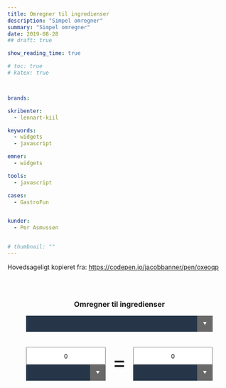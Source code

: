 ```yaml
---
title: Omregner til ingredienser
description: "Simpel omregner"
summary: "Simpel omregner"
date: 2019-08-28
## draft: true

show_reading_time: true

# toc: true
# katex: true



brands:

skribenter:
  - lennart-kiil

keywords:
  - widgets
  - javascript

emner:
  - widgets

tools:
  - javascript

cases:
  - GastroFun


kunder:
  - Per Asmussen


# thumbnail: ""
---
```



Hovedsageligt kopieret fra: https://codepen.io/jacobbanner/pen/oxeoqp

<div class="omregner-wrapper">
<div class="converter-wrapper">
  <h3>Omregner til ingredienser</h3>

  <form name="property_form">
    <span>
      <select class="select-property" name="the_menu" size=1 onChange="UpdateUnitMenu(this, document.form_A.unit_menu); UpdateUnitMenu(this, document.form_B.unit_menu)">
      </select>
    </span>
  </form>

  <div class="converter-side-a">
    <form name="form_A" onSubmit="return false">
      <input type="text" class="numbersonly" name="unit_input" maxlength="20" value="0" onKeyUp="CalculateUnit(document.form_A, document.form_B)">
      <span>
        <select name="unit_menu" onChange="CalculateUnit(document.form_B, document.form_A)">
        </select>
      </span>
    </form>
  </div> <!-- /converter-side-a -->

 <div class="converter-equals">
   <p>=</p>
 </div> <!-- /converter-side-a -->

  <div class="converter-side-b">
    <form name="form_B" onSubmit="return false">
      <input type="text" class="numbersonly" name="unit_input" maxlength="20" value="0" onkeyup="CalculateUnit(document.form_B, document.form_A)">
      <span>
        <select name="unit_menu" onChange="CalculateUnit(document.form_A, document.form_B)">
        </select>
      </span>
    </form>
  </div> <!-- /converter-side-b -->
</div><!-- /converter-wrapper -->
</div><!-- /omregner-wrapper -->

<style>

.omregner-wrapper {
  margin: 2rem;
}

.omregner-wrapper::after {
    display: block;
    content: "";
    clear: both;
  }


.converter-wrapper {
  margin: 0 auto;
  width: 100%;
  max-width: 600px;
  text-align: center;
  padding: 10px;
  box-sizing: border-box;
}

.converter-wrapper input {
  font-family: 'Open Sans', sans-serif;
  font-size: 1em;
  width: 100%;
  text-align: center;
  margin-top: 10px;
  height: 40px;
  box-sizing: border-box;
}

.converter-wrapper span {
  position: relative;
  display: inline-block;
  vertical-align: middle;
  width: 100%;
}

.converter-wrapper span select {
  background-color: #263648;
  color: #fff;
  font-size: inherit;
  padding: 10px;
  width: 100%;
  border: 0;
  margin: 0;
  border-radius: 0px;
  text-indent: 0.01px;
  text-overflow: '';
  -webkit-appearance: none;
}

.converter-wrapper span::before,
.converter-wrapper span::after {
  content: "";
  position: absolute;
  pointer-events: none;
}

.converter-wrapper span::after {
  content: "\25BC";
  height: 1em;
  font-size: .625em;
  line-height: 1;
  right: 1.5em;
  top: 50%;
  margin-top: -.5em;
  color: white;
}

.converter-wrapper span::before {
  width: 2.5em;
  right: 0;
  top: 0;
  bottom: 0;
  border-radius: 0;
  background-color: dimgray;

}

.converter-side-a,
.converter-side-b {
  float: left;
  margin-top: 10px;
  box-sizing: border-box;
  width: 45%;
}

.converter-equals {
  float: left;
  box-sizing: border-box;
  width: 10%;
  font-size: 3rem;
  text-align: center;
}

.converter-equals p {
  line-height: 0.3;
}

.converter-side-a {
  padding-right: 10px;
}

.converter-side-b {
  padding-left: 10px;
}
</style>

<script>
//
// --- JAVASCRIPT UNIT CONVERTER

// If you study this file, you'll see that all the important data (namely, unit names and conversion factors) are explicitly defined as JavaScript arrays under the "Global Variable & Data Definitions" heading (which should be right under these comments).

// This is done, because: a) I figured it's the fastest way to do it, and b) it keeps everything in one file, making local storage and usage a snap.

// If you wanna mess with these array definitions, keep in mind the following (better study the definitions first before you read this; otherwise skip it altogether):

// 1) The unit[i][j] and factor[i][j] arrays should have the same j-length and their elements should correspond to each other in the j dimension; i.e. unit[0][2] should define the name and factor[0][2] the conversion factor of the SAME unit.  Duh!...

// 2) In every property (i.e. the i-dimension of the unit and factor arrays) there should be defined a 'primary' or 'base' unit, i.e. one with a conversion factor of 1.  The definitions of the other (secondary) units should use this formula:

// 1 [Secondary unit] = [Secondary unit conversion factor] [Primary Unit]
//                                   ^
//  This goes in the factor array ___|
//
//  e.g.: 1 ft = 0.3048 m

// ====================================
//  Global Variable & Data Definitions
// ====================================
var property = new Array();
var unit = new Array();
var factor = new Array();

property[0] = "Acceleration";
unit[0] = new Array("Meter/sq.sec (m/sec^2)", "Foot/sq.sec (ft/sec^2)", "G (g)", "Galileo (gal)", "Inch/sq.sec (in/sec^2)");
factor[0] = new Array(1, .3048, 9.806650, .01, 2.54E-02);

property[1] = "Area";
unit[1] = new Array("Square meter (m^2)", "Acre (acre)", "Are", "Barn (barn)", "Hectare", "Rood", "Square centimeter", "Square kilometer", "Circular mil", "Square foot (ft^2)", "Square inch (in^2)", "Square mile (mi^2)", "Square yard (yd^2)");
factor[1] = new Array(1, 4046.856, 100, 1E-28, 10000, 1011.71413184285, .0001, 1000000, 5.067075E-10, 9.290304E-02, 6.4516E-04, 2589988, .8361274);

property[2] = "Torque";
unit[2] = new Array("Newton-meter (N m)", "Dyne-centimeter(dy cm)", "Kgrf-meter (kgf m)", "lbf-inch (lbf in)", "lbf-foot (lbf ft)");
factor[2] = new Array(1, .0000001, 9.806650, .1129848, 1.355818);

property[3] = "Electricity";
unit[3] = new Array("Coulomb (Cb)", "Abcoulomb", "Ampere hour (A hr)", "Faraday (F)", "Statcoulomb", "Millifaraday (mF)", "Microfaraday (mu-F)", "Picofaraday (pF)");
factor[3] = new Array(1, 10, 3600, 96521.8999999997, .000000000333564, 96.5219, 9.65219E-02, 9.65219E-05);

property[4] = "Energy";
unit[4] = new Array("Joule (J)", "BTU (mean)", "BTU (thermochemical)", "Calorie (SI) (cal)", "Calorie (mean)(cal)", "Calorie (thermo)", "Electron volt (eV)", "Erg (erg)", "Foot-pound force", "Foot-poundal", "Horsepower-hour", "Kilocalorie (SI)(kcal)", "Kilocalorie (mean)(kcal)", "Kilowatt-hour (kW hr)", "Ton of TNT", "Volt-coulomb (V Cb)", "Watt-hour (W hr)", "Watt-second (W sec)");
factor[4] = new Array(1, 1055.87, 1054.35, 4.1868, 4.19002, 4.184, 1.6021E-19, .0000001, 1.355818, 4.214011E-02, 2684077.3, 4186.8, 4190.02, 3600000, 4.2E9, 1, 3600, 1);

property[5] = "Force";
unit[5] = new Array("Newton (N)", "Dyne (dy)", "Kilogram force (kgf)", "Kilopond force (kpf)", "Kip (k)", "Ounce force (ozf)", "Pound force (lbf)", "Poundal");
factor[5] = new Array(1, .00001, 9.806650, 9.806650, 4448.222, .2780139, .4535924, .138255);

property[6] = "Force / Length";
unit[6] = new Array("Newton/meter (N/m)", "Pound force/inch (lbf/in)", "Pound force/foot (lbf/ft)");
factor[6] = new Array(1, 175.1268, 14.5939);

property[7] = "Length";
unit[7] = new Array("Meter (m)", "Angstrom (A')", "Astronomical unit (AU)", "Caliber (cal)", "Centimeter (cm)", "Kilometer (km)", "Ell", "Em", "Fathom", "Furlong", "Fermi (fm)", "Foot (ft)", "Inch (in)", "League (int'l)", "League (UK)", "Light year (LY)", "Micrometer (mu-m)", "Mil", "Millimeter (mm)", "Nanometer (nm)", "Mile (int'l nautical)", "Mile (UK nautical)", "Mile (US nautical)", "Mile (US statute)", "Parsec", "Pica (printer)", "Picometer (pm)", "Point (pt)", "Rod", "Yard (yd)");
factor[7] = new Array(1, 1E-10, 1.49598E11, .000254, .01, 1000, 1.143, 4.2323E-03, 1.8288, 201.168, 1E-15, .3048, .0254, 5556, 5556, 9.46055E+15, .000001, .0000254, .001, 1E-9, 1852, 1853.184, 1852, 1609.344, 3.08374E+16, 4.217518E-03, 1E-12, .0003514598, 5.0292, .9144);

property[8] = "Light";
unit[8] = new Array("Lumen/sq.meter (Lu/m^2)", "Lumen/sq.centimeter", "Lumen/sq.foot", "Foot-candle (ft-cdl)", "Foot-lambert", "Candela/sq.meter", "Candela/sq.centimeter", "Lux (lux)", "Phot");
factor[8] = new Array(1, 10000, 10.76391, 10.76391, 10.76391, 3.14159250538575, 31415.9250538576, 1, 10000);

property[9] = "Mass";
unit[9] = new Array("Kilogram (kgr)", "Gram (gr)", "Milligram (mgr)", "Microgram (mu-gr)", "Carat (metric)(ct)", "Hundredweight (long)", "Hundredweight (short)", "Pound mass (lbm)", "Pound mass (troy)", "Ounce mass (ozm)", "Ounce mass (troy)", "Slug", "Ton (assay)", "Ton (long)", "Ton (short)", "Ton (metric)", "Tonne");
factor[9] = new Array(1, .001, 1e-6, .000000001, .0002, 50.80235, 45.35924, .4535924, .3732417, .02834952, .03110348, 14.5939, .02916667, 1016.047, 907.1847, 1000, 1000);

property[10] = "Mass Flow";
unit[10] = new Array("Kilogram/second (kgr/sec)", "Pound mass/sec (lbm/sec)", "Pound mass/min (lbm/min)");
factor[10] = new Array(1, .4535924, .007559873);

property[11] = "Density & Mass capacity";
unit[11] = new Array("Kilogram/cub.meter", "Grain/galon", "Grams/cm^3 (gr/cc)", "Pound mass/cubic foot", "Pound mass/cubic-inch", "Ounces/gallon (UK,liq)", "Ounces/gallon (US,liq)", "Ounces (mass)/inch", "Pound mass/gal (UK,liq)", "Pound mass/gal (US,liq)", "Slug/cubic foot", "Tons (long,mass)/cub.yard");
factor[11] = new Array(1, .01711806, 1000, 16.01846, 27679.91, 6.236027, 7.489152, 1729.994, 99.77644, 119.8264, 515.379, 1328.939);

property[12] = "Power";
unit[12] = new Array("Watt (W)", "Kilowatt (kW)", "Megawatt (MW)", "Milliwatt (mW)", "BTU (SI)/hour", "BTU (thermo)/second", "BTU (thermo)/minute", "BTU (thermo)/hour", "Calorie (thermo)/second", "Calorie (thermo)/minute", "Erg/second", "Foot-pound force/hour", "Foot-pound force/minute", "Foot-pound force/second", "Horsepower(550 ft lbf/s)", "Horsepower (electric)", "Horsepower (boiler)", "Horsepower (metric)", "Horsepower (UK)", "Kilocalorie (thermo)/min", "Kilocalorie (thermo)/sec");
factor[12] = new Array(1, 1000, 1000000, .001, .2930667, 1054.35, 17.5725, .2928751, 4.184, 6.973333E-02, .0000001, .0003766161, .02259697, 1.355818, 745.7, 746, 9809.5, 735.499, 745.7, 69.7333, 4184);

property[13] = "Pressure & Stress";
unit[13] = new Array("Newton/sq.meter", "Atmosphere (normal)", "Atmosphere (techinical)", "Bar", "Centimeter mercury(cmHg)", "Centimeter water (4'C)", "Decibar", "Kgr force/sq.centimeter", "Kgr force/sq.meter", "Kip/square inch", "Millibar", "Millimeter mercury(mmHg)", "Pascal (Pa)", "Kilopascal (kPa)", "Megapascal (Mpa)", "Poundal/sq.foot", "Pound-force/sq.foot", "Pound-force/sq.inch (psi)", "Torr (mmHg,0'C)");
factor[13] = new Array(1, 101325, 98066.5, 100000, 1333.22, 98.0638, 10000, 98066.5, 9.80665, 6894757, 100, 133.3224, 1, 1000, 1000000, 47.88026, 47.88026, 6894.757, 133.322);

// !!! Caution: Temperature requires an increment as well as a multiplying factor
// !!! and that's why it's handled differently
// !!! Be VERY careful in how you change this behavior
property[14] = "Temperature";
unit[14] = new Array("Degrees Celsius ('C)", "Degrees Fahrenheit ('F)", "Degrees Kelvin ('K)", "Degrees Rankine ('R)");
factor[14] = new Array(1, 0.555555555555, 1, 0.555555555555);
tempIncrement = new Array(0, -32, -273.15, -491.67);

property[15] = "Time";
unit[15] = new Array("Second (sec)", "Day (mean solar)", "Day (sidereal)", "Hour (mean solar)", "Hour (sidereal)", "Minute (mean solar)", "Minute (sidereal)", "Month (mean calendar)", "Second (sidereal)", "Year (calendar)", "Year (tropical)", "Year (sidereal)");
factor[15] = new Array(1, 8.640E4, 86164.09, 3600, 3590.17, 60, 60, 2628000, .9972696, 31536000, 31556930, 31558150);

property[16] = "Velocity & Speed";
unit[16] = new Array("Meter/second (m/sec)", "Foot/minute (ft/min)", "Foot/second (ft/sec)", "Kilometer/hour (kph)", "Knot (int'l)", "Mile (US)/hour (mph)", "Mile (nautical)/hour", "Mile (US)/minute", "Mile (US)/second", "Speed of light (c)", "Mach (STP)(a)");
factor[16] = new Array(1, 5.08E-03, .3048, .2777778, .5144444, .44707, .514444, 26.8224, 1609.344, 299792458, 340.0068750);

property[17] = "Viscosity";
unit[17] = new Array("Newton-second/meter", "Centipoise", "Centistoke", "Sq.foot/second", "Poise", "Poundal-second/sq.foot", "Pound mass/foot-second", "Pound force-second/sq.foot", "Rhe", "Slug/foot-second", "Stoke");
factor[17] = new Array(1, .001, .000001, 9.290304E-02, .1, 1.488164, 1.488164, 47.88026, 10, 47.88026, .0001);

property[18] = "Volume & Capacity";
unit[18] = new Array("Cubic Meter (m^3)", "Cubic centimeter", "Cubic millimeter", "Acre-foot", "Barrel (oil)", "Board foot", "Bushel (US)", "Cup", "Fluid ounce (US)", "Cubic foot", "Gallon (UK)", "Gallon (US,dry)", "Gallon (US,liq)", "Gill (UK)", "Gill (US)", "Cubic inch (in^3)", "Liter (new)", "Liter (old)", "Ounce (UK,fluid)", "Ounce (US,fluid)", "Peck (US)", "Pint (US,dry)", "Pint (US,liq)", "Quart (US,dry)", "Quart (US,liq)", "Stere", "Tablespoon", "Teaspoon", "Ton (register)", "Cubic yard");
factor[18] = new Array(1, .000001, .000000001, 1233.482, .1589873, .002359737, .03523907, .0002365882, .00002957353, .02831685, .004546087, .004404884, .003785412, .0001420652, .0001182941, .00001638706, .001, .001000028, .00002841305, .00002957353, 8.8097680E-03, .0005506105, 4.7317650E-04, .001101221, 9.46353E-04, 1, .00001478676, .000004928922, 2.831685, .7645549);

property[19] = "Volume Flow";
unit[19] = new Array("Cubic meter/second", "Cubic foot/second", "Cubic foot/minute", "Cubic inches/minute", "Gallons (US,liq)/minute)");
factor[19] = new Array(1, .02831685, .0004719474, 2.731177E-7, 6.309020E-05);

property[20] = "Hvedemel";
unit[20] = new Array("tsk", "spsk", "gram");
factor[20] = new Array(1, 3, .33333333333333333333);

// ===========
//  Functions
// ===========

function UpdateUnitMenu(propMenu, unitMenu) {
  // Updates the units displayed in the unitMenu according to the selection of property in the propMenu.
  var i;
  i = propMenu.selectedIndex;
  FillMenuWithArray(unitMenu, unit[i]);
}

function FillMenuWithArray(myMenu, myArray) {
  // Fills the options of myMenu with the elements of myArray.
  // !CAUTION!: It replaces the elements, so old ones will be deleted.
  var i;
  myMenu.length = myArray.length;
  for (i = 0; i < myArray.length; i++) {
    myMenu.options[i].text = myArray[i];
  }
}

function CalculateUnit(sourceForm, targetForm) {
  // A simple wrapper function to validate input before making the conversion
  var sourceValue = sourceForm.unit_input.value;

  // First check if the user has given numbers or anything that can be made to one...
  sourceValue = parseFloat(sourceValue);
  if (!isNaN(sourceValue) || sourceValue == 0) {
    // If we can make a valid floating-point number, put it in the text box and convert!
    sourceForm.unit_input.value = sourceValue;
    ConvertFromTo(sourceForm, targetForm);
  }
}

function ConvertFromTo(sourceForm, targetForm) {
  // Converts the contents of the sourceForm input box to the units specified in the targetForm unit menu and puts the result in the targetForm input box.In other words, this is the heart of the whole script...
  var propIndex;
  var sourceIndex;
  var sourceFactor;
  var targetIndex;
  var targetFactor;
  var result;

  // Start by checking which property we are working in...
  propIndex = document.property_form.the_menu.selectedIndex;

  // Let's determine what unit are we converting FROM (i.e. source) and the factor needed to convert that unit to the base unit.
  sourceIndex = sourceForm.unit_menu.selectedIndex;
  sourceFactor = factor[propIndex][sourceIndex];

  // Cool! Let's do the same thing for the target unit - the units we are converting TO:
  targetIndex = targetForm.unit_menu.selectedIndex;
  targetFactor = factor[propIndex][targetIndex];

  // Simple, huh? let's do the math: a) convert the source TO the base unit: (The input has been checked by the CalculateUnit function).

  result = sourceForm.unit_input.value;
  // Handle Temperature increments!
  if (property[propIndex] == "Temperature") {
    result = parseFloat(result) + tempIncrement[sourceIndex];
  }
  result = result * sourceFactor;

  // not done yet... now, b) use the targetFactor to convert FROM the base unit
  // to the target unit...
  result = result / targetFactor;
  // Again, handle Temperature increments!
  if (property[propIndex] == "Temperature") {
    result = parseFloat(result) - tempIncrement[targetIndex];
  }

  // Ta-da! All that's left is to update the target input box:
  targetForm.unit_input.value = result;
}

// This fragment initializes the property dropdown menu using the data defined above in the 'Data Definitions' section
window.onload = function(e) {
  FillMenuWithArray(document.property_form.the_menu, property);
  UpdateUnitMenu(document.property_form.the_menu, document.form_A.unit_menu);
  UpdateUnitMenu(document.property_form.the_menu, document.form_B.unit_menu)
}

// Restricting textboxes to accept numbers + navigational keys only
document.getElementByClass('numbersonly').addEventListener('keydown', function(e) {
  var key = e.keyCode ? e.keyCode : e.which;

  if (!([8, 9, 13, 27, 46, 110, 190].indexOf(key) !== -1 ||
      (key == 65 && (e.ctrlKey || e.metaKey)) || // Select All
      (key == 67 && (e.ctrlKey || e.metaKey)) || // Copy
      (key == 86 && (e.ctrlKey || e.metaKey)) || // Paste
      (key >= 35 && key <= 40) || // End, Home, Arrows
      (key >= 48 && key <= 57 && !(e.shiftKey || e.altKey)) || // Numeric Keys
      (key >= 96 && key <= 105) // Numpad
      (key == 190) // Numpad
    )) e.preventDefault();
});
</script>
